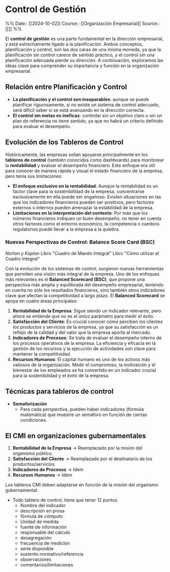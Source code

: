 # Control de Gestión

%%
Date:: [[2024-10-02]]
Course:: [[Organización Empresarial]]
Source:: [[]]
%%


El **control de gestión** es una parte fundamental en la dirección empresarial, y está estrechamente ligado a la planificación. Ambos conceptos, planificación y control, son las dos caras de una misma moneda, ya que la planificación sin control carece de sentido práctico, y el control sin una planificación adecuada pierde su dirección. A continuación, exploramos las ideas clave para comprender su importancia y función en la organización empresarial.

## Relación entre Planificación y Control

- **La planificación y el control son inseparables**: aunque se puede planificar rigurosamente, si no existe un sistema de control adecuado, será difícil saber si se está avanzando en la dirección correcta.
- **El control sin metas es ineficaz**: controlar sin un objetivo claro o sin un plan de referencia no tiene sentido, ya que no habrá un criterio definido para evaluar el desempeño.

## Evolución de los Tableros de Control

Históricamente, las empresas solían apoyarse principalmente en los **tableros de control** (también conocidos como dashboards) para monitorear la **rentabilidad** y evaluar el desempeño financiero. Este enfoque era útil para conocer de manera rápida y visual el estado financiero de la empresa, pero tenía sus limitaciones:

- **El enfoque exclusivo en la rentabilidad**: Aunque la rentabilidad es un factor clave para la sostenibilidad de la empresa, concentrarse exclusivamente en ella puede ser engañoso. Existen situaciones en las que los indicadores financieros pueden ser positivos, pero factores externos o internos pueden amenazar la estabilidad de la empresa.
- **Limitaciones en la interpretación del contexto**: Por más que los números financieros indiquen un buen desempeño, no tener en cuenta otros factores como el entorno económico, la competencia o cambios regulatorios puede llevar a la empresa a la quiebra.

### Nuevas Perspectivas de Control: Balance Score Card (BSC)

*Norton y Kaplan*
Libro "Cuadro de Mando Integral"
Libro "Cómo utilizar el Cuadro Integral"

Con la evolución de los sistemas de control, surgieron nuevas herramientas que permiten una visión más integral de la empresa. Uno de los enfoques más relevantes es el **Balanced Scorecard (BSC)**, que propone una perspectiva más amplia y equilibrada del desempeño empresarial, teniendo en cuenta no solo los resultados financieros, sino también otros indicadores clave que afectan la competitividad a largo plazo. El **Balanced Scorecard** se apoya en cuatro áreas principales:

1. **Rentabilidad de la Empresa**: Sigue siendo un indicador relevante, pero ahora se entiende que no es el único parámetro para medir el éxito.
2. **Satisfacción del Cliente**: Es crucial conocer cómo perciben los clientes los productos y servicios de la empresa, ya que su satisfacción es un reflejo de la calidad y del valor que la empresa aporta al mercado.
3. **Indicadores de Procesos**: Se trata de evaluar el desempeño interno de los procesos operativos de la empresa. La eficiencia y eficacia en la gestión de los recursos y la ejecución de actividades son clave para mantener la competitividad.
4. **Recursos Humanos**: El capital humano es uno de los activos más valiosos de la organización. Medir el compromiso, la motivación y el bienestar de los empleados se ha convertido en un indicador crucial para la sostenibilidad y el éxito de la empresa.

## Técnicas para tableros de control

- **Semaforización**
	- Para cada perspectiva, pueden haber indicadores (fórmula matemática) que muestre un semáforo en función de ciertas condiciones.

## El CMI en organizaciones gubernamentales

1. **Rentabilidad de la Empresa** -> Reemplazado por la misión del organismo público.
2. **Satisfacción del Cliente** -> Reemplazado por el destinatario de los productos/servicios
3. **Indicadores de Procesos** -> Idem
4. **Recursos Humanos** -> Idem

Los tableros CMI deben adaptarse en función de la misión del organismo gubernamental.

- Todo tablero de control, tiene que tener 12 puntos 
	- Nombre del indicador
	- descripción en prosa
	- fórmula de cómputo
	- Unidad de medida
	- fuente de información
	- responsable del cálculo
	- desagregación
	- frecuencia de medición
	- serie disponible
	- sustento normativo/referencia
	- observaciones
	- comentarios/limitaciones

